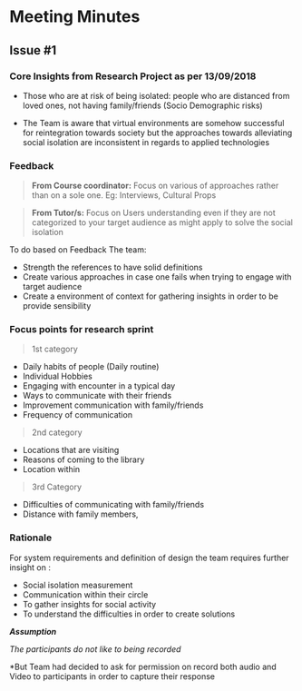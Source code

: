 # Meeting Minutes 
## Issue #1 
### Core Insights from Research Project as per 13/09/2018

* Those who are at risk of being isolated: people who are distanced from loved ones, not having family/friends (Socio Demographic risks)


* The Team is aware that virtual environments are somehow successful for reintegration towards society but the approaches towards alleviating social isolation are inconsistent in regards to applied technologies


### Feedback
> **From Course coordinator:** 
> Focus on various of approaches rather than on a sole one. Eg: Interviews, Cultural Props 

> **From Tutor/s:**
> Focus on Users understanding even if they are not categorized to your target audience as might apply to solve the social isolation

To do based on Feedback The team: 
* Strength the references to have solid definitions
* Create various approaches in case one fails when trying to engage with target audience
* Create a environment of context for gathering insights in order to be provide sensibility  


### Focus points for research sprint 
> 1st category
* Daily habits of people (Daily routine)
* Individual Hobbies 
* Engaging with encounter in a typical day
* Ways to communicate with their friends 
* Improvement communication with family/friends
* Frequency of communication

> 2nd category
* Locations that are visiting 
* Reasons of coming to the library 
* Location within 

> 3rd Category
*  Difficulties of communicating with family/friends
*  Distance with family members,

### Rationale
For system requirements and definition of design the team requires further insight  on :

* Social isolation measurement 
* Communication within their circle 
* To gather insights for social activity 
* To understand the difficulties in order to create solutions

**_Assumption_**

_The participants do not like to being recorded_

*But Team had decided to ask for permission on record both audio and Video to participants in order to capture their response

